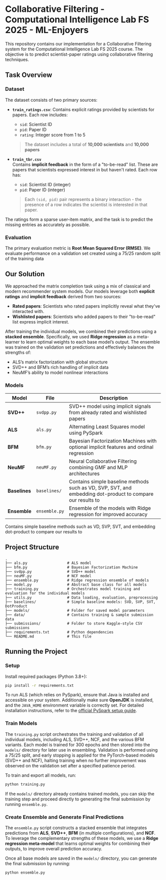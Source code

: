 # Collaborative Filtering - Computational Intelligence Lab FS 2025 - ML-Enjoyers
This repository contains our implementation for a Collaborative Filtering system for the Computational Intelligence Lab FS 2025 course. 
The objective is to predict scientist-paper ratings using collaborative filtering techniques.


## Task Overview

### Dataset
The dataset consists of two primary sources:

- **`train_ratings.csv`**: Contains explicit ratings provided by scientists for papers. Each row includes:
  - `sid`: Scientist ID
  - `pid`: Paper ID
  - `rating`: Integer score from 1 to 5
  > The dataset includes a total of **10,000 scientists** and **10,000 papers**

- **`train_tbr.csv`**  
  Contains **implicit feedback** in the form of a "to-be-read" list. These are papers that scientists expressed interest in but haven't rated. Each row has:
  - `sid`: Scientist ID (integer)
  - `pid`: Paper ID (integer)  
  > Each `(sid, pid)` pair represents a binary interaction - the presence of a row indicates the scientist is interested in that paper.

The ratings form a sparse user-item matrix, and the task is to predict the missing entries as accurately as possible.

### Evaluation
The primary evaluation metric is **Root Mean Squared Error (RMSE)**. We evaluate performance on a validation set created using a 75/25 random split of the training data


## Our Solution
We approached the matrix completion task using a mix of classical and modern recommender system models. Our models leverage both **explicit ratings** and **implicit feedback** derived from two sources:
- **Rated papers**: Scientists who rated papers implicitly reveal what they've interacted with.
- **Wishlisted papers**: Scientists who added papers to their "to-be-read" list express implicit interest.

After training the individual models, we combined their predictions using a **stacked ensemble**. Specifically, we used **Ridge regression** as a meta-learner to learn optimal weights to each base model’s output. The ensemble was trained on the validation set predictions and effectively balances the strengths of:
- ALS’s matrix factorization with global structure
- SVD++ and BFM’s rich handling of implicit data
- NeuMF’s ability to model nonlinear interactions

### Models
| Model              | File         | Description |
|-------------------|--------------|-------------|
| **SVD++**         | `svdpp.py`   | SVD++ model using implicit signals from already rated and wishlisted papers |
| **ALS**           | `als.py`     | Alternating Least Squares model using PySpark |
| **BFM**           | `bfm.py`     | Bayesian Factorization Machines with optional implicit features and ordinal regression |
| **NeuMF**         | `neuMF.py`   | Neural Collaborative Filtering combining GMF and MLP architectures |
| **Baselines**     | `baselines/` | Contains simple baseline methods such as VD, SVP, SVT, and embedding dot-product to compare our results to |
| **Ensemble**      | `ensemble.py`| Ensemble of the models with Ridge regression for improved accuracy |

Contains simple baseline methods such as VD, SVP, SVT, and embedding dot-product to compare our results to


## Project Structure
```
.
├── als.py                  # ALS model
├── bfm.py                  # Bayesian Factorization Machine
├── svdpp.py                # SVD++ model
├── neuMF.py                # NCF model
├── ensemble.py             # Ridge regression ensemble of models
├── model.py                # Abstract base class for all models
├── training.py             # Orchestrates model training and evaluation for the individual models
├── utils.py                # Data loading, evaluation, preprocessing
├── baselines/              # Simple baseline models: SVD, SVP, SVT, DotProduct
├── models/                 # Folder for saved model parameters
├── data/                   # Contains training & sample submission data
├── submissions/            # Folder to store Kaggle-style CSV submissions
├── requirements.txt        # Python dependencies
└── README.md               # This file
```

## Running the Project
### Setup
Install required packages (Python 3.8+):

```bash
pip install -r requirements.txt
```
To run ALS (which relies on PySpark), ensure that Java is installed and accessible on your system. Additionally make sure **OpenJDK** is installed, and the `JAVA_HOME` environment variable is correctly set. For detailed installation instructions, refer to the [official PySpark setup guide](https://spark.apache.org/docs/latest/api/python/getting_started/install.html).


### Train Models
The `training.py` script orchestrates the training and validation of all individual models, including ALS, SVD++, NCF, and the various BFM variants. Each model is trained for 300 epochs and then stored into the `models/` directory for later use in ensembling. Validation is performed using a 75/25 split, and early stopping is applied for the PyTorch-based models (SVD++ and NCF), halting training when no further improvement was observed on the validation set after a specified patience period.

To train and export all models, run:

```bash
python training.py
```

If the `models/` directory already contains trained models, you can skip the training step and proceed directly to generating the final submission by running `ensemble.py`.


### Create Ensemble and Generate Final Predictions
The `ensemble.py` script constructs a stacked ensemble that integrates predictions from **ALS**, **SVD++**, **BFM** (in multiple configurations), and **NCF**. To leverage the complementary strengths of these models, we use a **Ridge regression meta-model** that learns optimal weights for combining their outputs, to improve overall prediction accuracy.

Once all base models are saved in the `models/` directory, you can generate the final submission by running:

```bash
python ensemble.py
```


